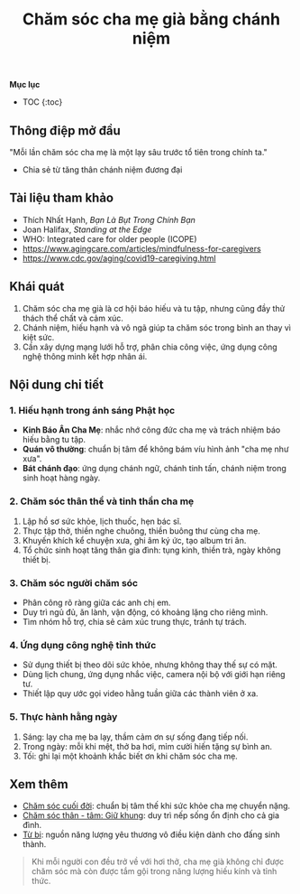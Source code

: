 ﻿---
title: Chăm sóc cha mẹ già bằng chánh niệm
---

**Mục lục**

- TOC
{:toc}

## Thông điệp mở đầu

"Mỗi lần chăm sóc cha mẹ là một lạy sâu trước tổ tiên trong chính ta."  
- Chia sẻ từ tăng thân chánh niệm đương đại

## Tài liệu tham khảo

- Thích Nhất Hạnh, *Bạn Là Bụt Trong Chính Bạn*
- Joan Halifax, *Standing at the Edge*
- WHO: Integrated care for older people (ICOPE)
- <https://www.agingcare.com/articles/mindfulness-for-caregivers>
- <https://www.cdc.gov/aging/covid19-caregiving.html>

## Khái quát

1. Chăm sóc cha mẹ già là cơ hội báo hiếu và tu tập, nhưng cũng đầy thử thách thể chất và cảm xúc.
2. Chánh niệm, hiếu hạnh và vô ngã giúp ta chăm sóc trong bình an thay vì kiệt sức.
3. Cần xây dựng mạng lưới hỗ trợ, phân chia công việc, ứng dụng công nghệ thông minh kết hợp nhân ái.

## Nội dung chi tiết

### 1. Hiếu hạnh trong ánh sáng Phật học

- **Kinh Báo Ân Cha Mẹ**: nhắc nhớ công đức cha mẹ và trách nhiệm báo hiếu bằng tu tập.
- **Quán vô thường**: chuẩn bị tâm để không bám víu hình ảnh "cha mẹ như xưa".
- **Bát chánh đạo**: ứng dụng chánh ngữ, chánh tinh tấn, chánh niệm trong sinh hoạt hàng ngày.

### 2. Chăm sóc thân thể và tinh thần cha mẹ

1. Lập hồ sơ sức khỏe, lịch thuốc, hẹn bác sĩ.
2. Thực tập thở, thiền nghe chuông, thiền buông thư cùng cha mẹ.
3. Khuyến khích kể chuyện xưa, ghi âm ký ức, tạo album tri ân.
4. Tổ chức sinh hoạt tăng thân gia đình: tụng kinh, thiền trà, ngày không thiết bị.

### 3. Chăm sóc người chăm sóc

- Phân công rõ ràng giữa các anh chị em.
- Duy trì ngủ đủ, ăn lành, vận động, có khoảng lặng cho riêng mình.
- Tìm nhóm hỗ trợ, chia sẻ cảm xúc trung thực, tránh tự trách.

### 4. Ứng dụng công nghệ tỉnh thức

- Sử dụng thiết bị theo dõi sức khỏe, nhưng không thay thế sự có mặt.
- Dùng lịch chung, ứng dụng nhắc việc, camera nội bộ với giới hạn riêng tư.
- Thiết lập quy ước gọi video hằng tuần giữa các thành viên ở xa.

### 5. Thực hành hằng ngày

1. Sáng: lạy cha mẹ ba lạy, thầm cảm ơn sự sống đang tiếp nối.
2. Trong ngày: mỗi khi mệt, thở ba hơi, mỉm cười hiến tặng sự bình an.
3. Tối: ghi lại một khoảnh khắc biết ơn khi chăm sóc cha mẹ.

## Xem thêm

- [Chăm sóc cuối đời](cham_soc_cuoi_doi.md): chuẩn bị tâm thế khi sức khỏe cha mẹ chuyển nặng.
- [Chăm sóc thân - tâm: Giữ khung](../cham_soc_than_tam/cham_soc_tam_giu_khung.md): duy trì nếp sống ổn định cho cả gia đình.
- [Từ bi](../khai_niem/tu_bi.md): nguồn năng lượng yêu thương vô điều kiện dành cho đấng sinh thành.

> Khi mỗi người con đều trở về với hơi thở, cha mẹ già không chỉ được chăm sóc mà còn được tắm gội trong năng lượng hiếu kính và tỉnh thức.
